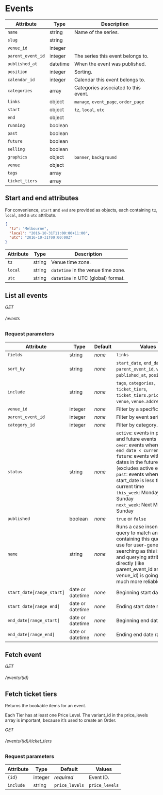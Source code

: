 # Events

Attribute                      | Type     | Description
------------------------------ | -------- | -----------
`name`                         | string   | Name of the series.
`slug`                         | string   |
`venue_id`                     | integer  |
`parent_event_id`              | integer  | The series this event belongs to.
`published_at`                 | datetime | When the event was published.
`position`                     | integer  | Sorting.
`calendar_id`                  | integer  | Calendar this event belongs to.
`categories`                   | array    | Categories associated to this event.
`links`                        | object   | `manage`, `event_page`, `order_page`
`start`                        | object   | `tz`, `local`, `utc`
`end`                          | object   |
`running`                      | boolean  |
`past`                         | boolean  |
`future`                       | boolean  |
`selling`                      | boolean  |
`graphics`                     | object   | `banner`, `background`
`venue`                        | object   |
`tags`                         | array    |
`ticket_tiers`                 | array    |


## Start and end attributes
For convenience, `start` and `end` are provided as objects, each containing `tz`, `local`, and a `utc` attribute.

```json
{
  "tz": "Melbourne",
  "local": "2016-10-31T11:00:00+11:00",
  "utc": "2016-10-31T00:00:00Z"
}
```

Attribute                      | Type     | Description
------------------------------ | -------- | -----------
`tz`                           | string   | Venue time zone.
`local`                        | string   | `datetime` in the venue time zone.
`utc`                          | string   | `datetime` in UTC (global) format.


## List all events

<div class="api-endpoint">
	<div class="endpoint-data">
		<i class="label label-get">GET</i>
		<h6>/events</h6>
	</div>
</div>

### Request parameters

Attribute                      | Type     | Default   | Values
------------------------------ | -------- | --------- | ----------
`fields`                       | string   | *none*    | `links`
`sort_by`                      | string   | *none*    | `start_date`, `end_date`, `name`, `parent_event_id`, `venue_id`, `published_at`, `position`
`include`                      | string   | *none*    | `tags`, `categories`, `ticket_tiers`, `ticket_tiers.price_levels`, `venue`, `venue.address`
`venue_id`                     | integer  | *none*    | Filter by a specific venue.
`parent_event_id`              | integer  | *none*    | Filter by event series.
`category_id`                  | integer  | *none*    | Filter by category.
`status`                       | string   | *none*    | `active`: events in progress and future events<br>`over`: events where `end_date < current time`<br>`future`: events with start dates in the future (excludes active events)<br>`past`: events where start_date is less than current time<br>`this_week`: Monday-Sunday<br>`next_week`: Next Monday-Sunday
`published`                    | boolean  | *none*    | `true` or `false`
`name`                         | string   | *none*    | Runs a case insensitive query to match any events containing this query. Only use for user-generated searching as this is slower, and querying attributes directly (like parent_event_id and venue_id) is going to be much more reliable.
`start_date[range_start]`      | date or datetime | *none* | Beginning start date range.
`start_date[range_end]`        | date or datetime | *none* | Ending start date range.
`end_date[range_start]`        | date or datetime | *none* | Beginning end date range.
`end_date[range_end]`          | date or datetime | *none* | Ending end date range.

## Fetch event

<div class="api-endpoint">
	<div class="endpoint-data">
		<i class="label label-get">GET</i>
		<h6>/events/{id}</h6>
	</div>
</div>

## Fetch ticket tiers
Returns the bookable items for an event.

Each Tier has at least one Price Level. The variant_id in the price_levels array is important, because it’s used to create an Order.

<div class="api-endpoint">
	<div class="endpoint-data">
		<i class="label label-get">GET</i>
		<h6>/events/{id}/ticket_tiers</h6>
	</div>
</div>

### Request parameters

Attribute                      | Type     | Default           | Values
------------------------------ | -------- | ----------------- | ----------
`{id}`                         | integer  | *required*        | Event ID.
`include`                      | string   | `price_levels`    | `price_levels`
